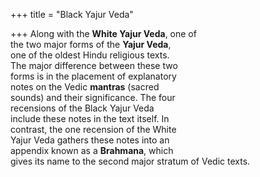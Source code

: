 +++
title = "Black Yajur Veda"

+++
Along with the **White Yajur Veda**, one of  
the two major forms of the **Yajur Veda**,  
one of the oldest Hindu religious texts.  
The major difference between these two  
forms is in the placement of explanatory  
notes on the Vedic **mantras** (sacred  
sounds) and their significance. The four  
recensions of the Black Yajur Veda  
include these notes in the text itself. In  
contrast, the one recension of the White  
Yajur Veda gathers these notes into an  
appendix known as a **Brahmana**, which  
gives its name to the second major stratum of Vedic texts.
